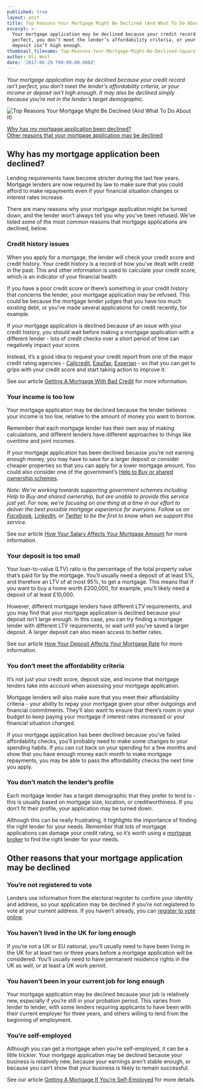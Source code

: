 ```yaml
---
published: true
layout: post
title: Top Reasons Your Mortgage Might Be Declined (And What To Do About It)
excerpt: >-
  Your mortgage application may be declined because your credit record isn’t
  perfect, you don’t meet the lender’s affordability criteria, or your income or
  deposit isn’t high enough.  
thumbnail_filename: Top-Reasons-Your-Mortgage-Might-Be-Declined-Square.jpg
author: Oli West
date: '2017-06-29 T00:00:00.000Z'
---
```

_Your mortgage application may be declined because your credit record isn’t perfect, you don’t meet the lender’s affordability criteria, or your income or deposit isn’t high enough. It may also be declined simply because you’re not in the lender’s target demographic._

![Top Reasons Your Mortgage Might Be Declined (And What To Do About It)]({{site.baseurl}}/posts/post_images/Top-Reasons-Your-Mortgage-Might-Be-Declined.jpg)

[Why has my mortgage application been declined?](#why-has-my-mortgage-application-been-declined)    
[Other reasons that your mortgage application may be declined](#other-reasons-that-your-mortgage-application-may-be-declined)  
 
## Why has my mortgage application been declined?
Lending requirements have become stricter during the last few years. Mortgage lenders are now required by law to make sure that you could afford to make repayments even if your financial situation changes or interest rates increase.

There are many reasons why your mortgage application might be turned down, and the lender won’t always tell you why you’ve been refused. We’ve listed some of the most common reasons that mortgage applications are declined, below.

### Credit history issues
When you apply for a mortgage, the lender will check your credit score and credit history. Your credit history is a record of how you’ve dealt with credit in the past. This and other information is used to calculate your credit score, which is an indicator of your financial health.

If you have a poor credit score or there’s something in your credit history that concerns the lender, your mortgage application may be refused. This could be because the mortgage lender judges that you have too much existing debt, or you’ve made several applications for credit recently, for example. 

If your mortgage application is declined because of an issue with your credit history, you should wait before making a mortgage application with a different lender - lots of credit checks over a short period of time can negatively impact your score.

Instead, it’s a good idea to request your credit report from one of the major credit rating agencies - [Callcredit](http://www.callcredit.co.uk/), [Equifax](https://www.equifax.co.uk/), [Experian](http://www.experian.co.uk/) - so that you can get to grips with your credit score and start taking action to improve it.

See our article [Getting A Mortgage With Bad Credit](https://trussle.com/blog/getting-a-mortgage-with-bad-credit) for more information.

### Your income is too low 
Your mortgage application may be declined because the lender believes your income is too low, relative to the amount of money you want to borrow. 

Remember that each mortgage lender has their own way of making calculations, and different lenders have different approaches to things like overtime and joint incomes. 

If your mortgage application has been declined because you’re not earning enough money, you may have to save for a larger deposit or consider cheaper properties so that you can apply for a lower mortgage amount. You could also consider one of the government’s [Help to Buy or shared ownership schemes](https://www.gov.uk/affordable-home-ownership-schemes). 

_Note: We’re working towards supporting government schemes including Help to Buy and shared ownership, but are unable to provide this service just yet. For now, we’re focusing on one thing at a time in our effort to deliver the best possible mortgage experience for everyone. Follow us on [Facebook](https://www.facebook.com/hellotrussle), [LinkedIn](https://www.linkedin.com/company-beta/10234615/), or [Twitter](https://twitter.com/Trussle) to be the first to know when we support this service._

See our article [How Your Salary Affects Your Mortgage Amount](https://trussle.com/blog/how-salary-affects-mortgage) for more information.

### Your deposit is too small 
Your loan-to-value (LTV) ratio is the percentage of the total property value that’s paid for by the mortgage. You’ll usually need a deposit of at least 5%, and therefore an LTV of at most 95%, to get a mortgage. This means that if you want to buy a home worth £200,000, for example, you’ll likely need a deposit of at least £10,000.

However, different mortgage lenders have different LTV requirements, and you may find that your mortgage application is declined because your deposit isn’t large enough. In this case, you can try finding a mortgage lender with different LTV requirements, or wait until you’ve saved a larger deposit. A larger deposit can also mean access to better rates. 

See our article [How Your Deposit Affects Your Mortgage Rate](https://trussle.com/blog/how-your-deposit-affects-your-mortgage-rate) for more information.

### You don’t meet the affordability criteria 
It’s not just your credit score, deposit size, and income that mortgage lenders take into account when assessing your mortgage application.

Mortgage lenders will also make sure that you meet their affordability criteria - your ability to repay your mortgage given your other outgoings and financial commitments. They’ll also want to ensure that there’s room in your budget to keep paying your mortgage if interest rates increased or your financial situation changed.

If your mortgage application has been declined because you’ve failed affordability checks, you’ll probably need to make some changes to your spending habits. If you can cut back on your spending for a few months and show that you have enough money each month to make mortgage repayments, you may be able to pass the affordability checks the next time you apply.

### You don’t match the lender’s profile 
Each mortgage lender has a target demographic that they prefer to lend to - this is usually based on mortgage size, location, or creditworthiness. If you don’t fit their profile, your application may be turned down.

Although this can be really frustrating, it highlights the importance of finding the right lender for your needs. Remember that lots of mortgage applications can damage your credit rating, so it’s worth using a [mortgage broker](https://trussle.com/?utm_source=blog&utm_medium=get-started-cta&utm_campaign=170503) to find the right lender for your needs.

## Other reasons that your mortgage application may be declined

### You’re not registered to vote
Lenders use information from the electoral register to confirm your identity and address, so your application may be declined if you’re not registered to vote at your current address. If you haven’t already, you can [register to vote online](https://www.gov.uk/register-to-vote).

### You haven’t lived in the UK for long enough
If you’re not a UK or EU national, you’ll usually need to have been living in the UK for at least two or three years before a mortgage application will be considered. You’ll usually need to have permanent residence rights in the UK as well, or at least a UK work permit.

### You haven’t been in your current job for long enough
Your mortgage application may be declined because your job is relatively new, especially if you’re still in your probation period. This varies from lender to lender, with some lenders requiring applicants to have been with their current employer for three years, and others willing to lend from the beginning of employment.

### You’re self-employed
Although you can get a mortgage when you’re self-employed, it can be a little trickier. Your mortgage application may be declined because your business is relatively new, because your earnings aren’t stable enough, or because you can’t show that your business is likely to remain successful.

See our article [Getting A Mortgage If You’re Self-Employed](https://trussle.com/blog/getting-a-mortgage-self-employed) for more details.
